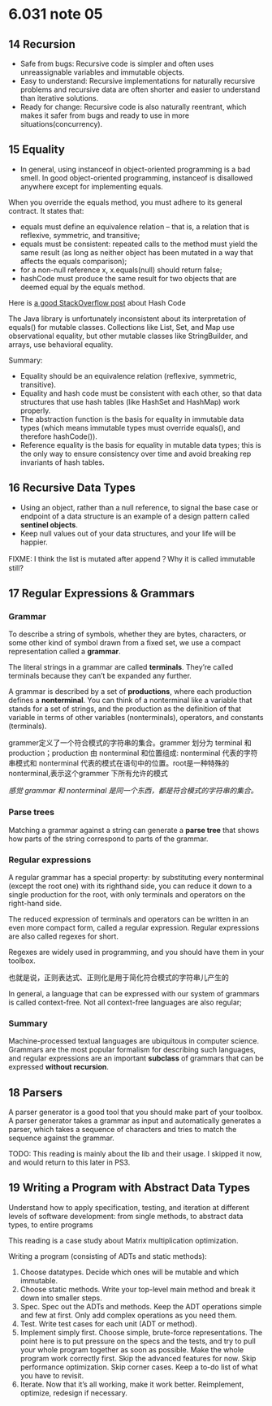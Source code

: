 # 6.031 note 05

## 14 Recursion

* Safe from bugs: Recursive code is simpler and often uses unreassignable variables and immutable objects.
* Easy to understand: Recursive implementations for naturally recursive problems and recursive data are often shorter and easier to understand than iterative solutions.
* Ready for change: Recursive code is also naturally reentrant, which makes it safer from bugs and ready to use in more situations(concurrency).

## 15 Equality

* In general, using instanceof in object-oriented programming is a bad smell. In good object-oriented programming, instanceof is disallowed anywhere except for implementing equals.

When you override the equals method, you must adhere to its general contract. It states that:

* equals must define an equivalence relation – that is, a relation that is reflexive, symmetric, and transitive;
* equals must be consistent: repeated calls to the method must yield the same result (as long as neither object has been mutated in a way that affects the equals comparison);
* for a non-null reference x, x.equals(null) should return false;
* hashCode must produce the same result for two objects that are deemed equal by the equals method.

Here is [a good StackOverflow post](https://stackoverflow.com/questions/113511/best-implementation-for-hashcode-method-for-a-collection) about Hash Code

The Java library is unfortunately inconsistent about its interpretation of equals() for mutable classes. Collections like List, Set, and Map use observational equality, but other mutable classes like StringBuilder, and arrays, use behavioral equality.

Summary:

* Equality should be an equivalence relation (reflexive, symmetric, transitive).
* Equality and hash code must be consistent with each other, so that data structures that use hash tables (like HashSet and HashMap) work properly.
* The abstraction function is the basis for equality in immutable data types (which means immutable types must override equals(), and therefore hashCode()).
* Reference equality is the basis for equality in mutable data types; this is the only way to ensure consistency over time and avoid breaking rep invariants of hash tables.

## 16 Recursive Data Types

* Using an object, rather than a null reference, to signal the base case or endpoint of a data structure is an example of a design pattern called **sentinel objects**.
* Keep null values out of your data structures, and your life will be happier.

FIXME: I think the list is mutated after append？Why it is called immutable still?

## 17 Regular Expressions & Grammars

### Grammar

To describe a string of symbols, whether they are bytes, characters, or some other kind of symbol drawn from a fixed set, we use a compact representation called a **grammar**.

The literal strings in a grammar are called **terminals**. They’re called terminals because they can’t be expanded any further.

A grammar is described by a set of **productions**, where each production defines a **nonterminal**. You can think of a nonterminal like a variable that stands for a set of strings, and the production as the definition of that variable in terms of other variables (nonterminals), operators, and constants (terminals).

grammer定义了一个符合模式的字符串的集合。grammer 划分为 terminal 和 production；production 由 nonterminal 和位置组成: nonterminal 代表的字符串模式和 nonterminal 代表的模式在语句中的位置。root是一种特殊的 nonterminal,表示这个grammer 下所有允许的模式

_感觉 grammar 和 nonterminal 是同一个东西，都是符合模式的字符串的集合。_

### Parse trees

Matching a grammar against a string can generate a **parse tree** that shows how parts of the string correspond to parts of the grammar.

### Regular expressions

A regular grammar has a special property: by substituting every nonterminal (except the root one) with its righthand side, you can reduce it down to a single production for the root, with only terminals and operators on the right-hand side.

The reduced expression of terminals and operators can be written in an even more compact form, called a regular expression. Regular expressions are also called regexes for short.

Regexes are widely used in programming, and you should have them in your toolbox.

也就是说，正则表达式、正则化是用于简化符合模式的字符串儿产生的

In general, a language that can be expressed with our system of grammars is called context-free. Not all context-free languages are also regular; 

### Summary

Machine-processed textual languages are ubiquitous in computer science. Grammars are the most popular formalism for describing such languages, and regular expressions are an important **subclass** of grammars that can be expressed **without recursion**.

## 18 Parsers

A parser generator is a good tool that you should make part of your toolbox. A parser generator takes a grammar as input and automatically generates a parser, which takes a sequence of characters and tries to match the sequence against the grammar.

TODO: This reading is mainly about the lib and their usage. I skipped it now, and would return to this later in PS3.

## 19 Writing a Program with Abstract Data Types

Understand how to apply specification, testing, and iteration at different levels of software development: from single methods, to abstract data types, to entire programs

This reading is a case study about Matrix multiplication optimization.

Writing a program (consisting of ADTs and static methods):

1. Choose datatypes. Decide which ones will be mutable and which immutable.
2. Choose static methods. Write your top-level main method and break it down into smaller steps.
3. Spec. Spec out the ADTs and methods. Keep the ADT operations simple and few at first. Only add complex operations as you need them.
4. Test. Write test cases for each unit (ADT or method).
5. Implement simply first. Choose simple, brute-force representations. The point here is to put pressure on the specs and the tests, and try to pull your whole program together as soon as possible. Make the whole program work correctly first. Skip the advanced features for now. Skip performance optimization. Skip corner cases. Keep a to-do list of what you have to revisit.
6. Iterate. Now that it’s all working, make it work better. Reimplement, optimize, redesign if necessary.
